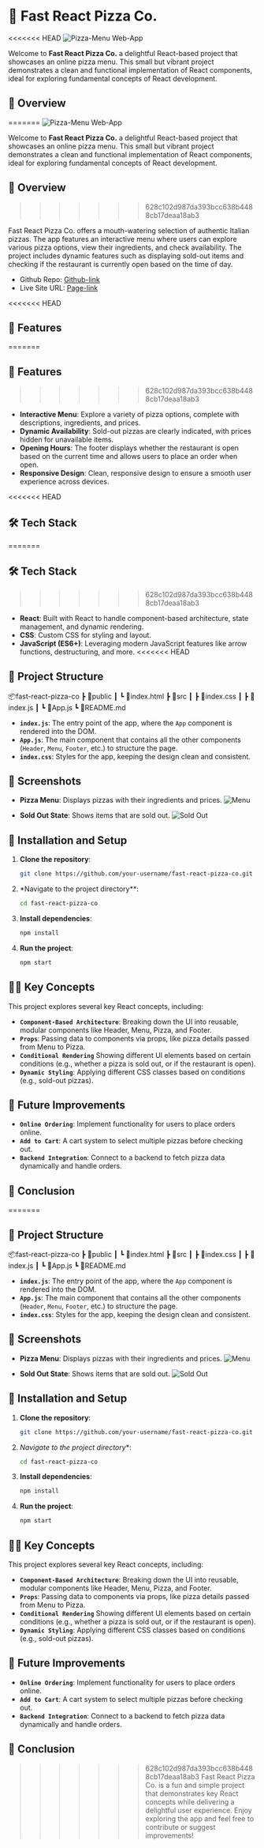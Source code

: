 # **🍕 Fast React Pizza Co.**

<<<<<<< HEAD
![Pizza-Menu Web-App](./src/Fast%20React%20Pizza%20Co..png)

Welcome to **Fast React Pizza Co.** a delightful React-based project that showcases an online pizza menu. This small but vibrant project demonstrates a clean and functional implementation of React components, ideal for exploring fundamental concepts of React development.

## **🌟 Overview**
=======
![Pizza-Menu Web-App](./src/img/logo.png)

Welcome to **Fast React Pizza Co.** a delightful React-based project that showcases an online pizza menu. This small but vibrant project demonstrates a clean and functional implementation of React components, ideal for exploring fundamental concepts of React development.

## 🌟 Overview
>>>>>>> 628c102d987da393bcc638b4488cb17deaa18ab3

Fast React Pizza Co. offers a mouth-watering selection of authentic Italian pizzas. The app features an interactive menu where users can explore various pizza options, view their ingredients, and check availability. The project includes dynamic features such as displaying sold-out items and checking if the restaurant is currently open based on the time of day.

- Github Repo: [Github-link](https://github.com/Mikiyas6/Pizza-Menu)
- Live Site URL: [Page-link](https://minepizzamenu.netlify.app/)

<<<<<<< HEAD
## **🚀 Features**
=======
## 🚀 Features
>>>>>>> 628c102d987da393bcc638b4488cb17deaa18ab3

- **Interactive Menu**: Explore a variety of pizza options, complete with descriptions, ingredients, and prices.
- **Dynamic Availability**: Sold-out pizzas are clearly indicated, with prices hidden for unavailable items.
- **Opening Hours**: The footer displays whether the restaurant is open based on the current time and allows users to place an order when open.
- **Responsive Design**: Clean, responsive design to ensure a smooth user experience across devices.

<<<<<<< HEAD
## **🛠️ Tech Stack**
=======
## 🛠️ Tech Stack
>>>>>>> 628c102d987da393bcc638b4488cb17deaa18ab3

- **React**: Built with React to handle component-based architecture, state management, and dynamic rendering.
- **CSS**: Custom CSS for styling and layout.
- **JavaScript (ES6+)**: Leveraging modern JavaScript features like arrow functions, destructuring, and more.
<<<<<<< HEAD

## **📂 Project Structure**

📦fast-react-pizza-co ┣ 📂public ┃ ┗ 📜index.html ┣ 📂src ┃ ┣ 📜index.css ┃ ┣ 📜index.js ┃ ┗ 📜App.js ┗ 📜README.md

- **`index.js`**: The entry point of the app, where the `App` component is rendered into the DOM.
- **`App.js`**: The main component that contains all the other components (`Header`, `Menu`, `Footer`, etc.) to structure the page.
- **`index.css`**: Styles for the app, keeping the design clean and consistent.

## **📸 Screenshots**

- **Pizza Menu**: Displays pizzas with their ingredients and prices.
  ![Menu](pizzas/menu.jpg)

- **Sold Out State**: Shows items that are sold out.
  ![Sold Out](pizzas/sold-out.jpg)

## **🔧 Installation and Setup**

1. **Clone the repository**:

   ```bash
   git clone https://github.com/your-username/fast-react-pizza-co.git

   ```

2. \*Navigate to the project directory\*\*:

   ```bash
   cd fast-react-pizza-co

   ```

3. **Install dependencies**:

   ```bash
   npm install

   ```

4. **Run the project**:
   ```bash
   npm start
   ```

## **👩‍💻 Key Concepts**

This project explores several key React concepts, including:

- **`Component-Based Architecture`**: Breaking down the UI into reusable, modular components like Header, Menu, Pizza, and Footer.
- **`Props`**: Passing data to components via props, like pizza details passed from Menu to Pizza.
- **`Conditional Rendering`** Showing different UI elements based on certain conditions (e.g., whether a pizza is sold out, or if the restaurant is open).
- **`Dynamic Styling`**: Applying different CSS classes based on conditions (e.g., sold-out pizzas).

## **📝 Future Improvements**

- **`Online Ordering`**: Implement functionality for users to place orders online.
- **`Add to Cart`**: A cart system to select multiple pizzas before checking out.
- **`Backend Integration`**: Connect to a backend to fetch pizza data dynamically and handle orders.

## **🎉 Conclusion**

=======
  
## 📂 Project Structure
📦fast-react-pizza-co ┣ 📂public ┃ ┗ 📜index.html ┣ 📂src ┃ ┣ 📜index.css ┃ ┣ 📜index.js ┃ ┗ 📜App.js ┗ 📜README.md


- **`index.js`**: The entry point of the app, where the `App` component is rendered into the DOM.
- **`App.js`**: The main component that contains all the other components (`Header`, `Menu`, `Footer`, etc.) to structure the page.
- **`index.css`**: Styles for the app, keeping the design clean and consistent.

## 📸 Screenshots

- **Pizza Menu**: Displays pizzas with their ingredients and prices.
  ![Menu](pizzas/menu.jpg)

- **Sold Out State**: Shows items that are sold out.
  ![Sold Out](pizzas/sold-out.jpg)

## 🔧 Installation and Setup

1. **Clone the repository**:
   ```bash
   git clone https://github.com/your-username/fast-react-pizza-co.git

2. *Navigate to the project directory**:
   ```bash
   cd fast-react-pizza-co

3. **Install dependencies**:
   ```bash
   npm install

4. **Run the project**:
   ```bash
   npm start

## 👩‍💻 Key Concepts
This project explores several key React concepts, including:

- **`Component-Based Architecture`**: Breaking down the UI into reusable, modular components like Header, Menu, Pizza, and Footer.
- **`Props`**: Passing data to components via props, like pizza details passed from Menu to Pizza.
- **`Conditional Rendering`** Showing different UI elements based on certain conditions (e.g., whether a pizza is sold out, or if the restaurant is open).
- **`Dynamic Styling`**: Applying different CSS classes based on conditions (e.g., sold-out pizzas).


## 📝 Future Improvements
- **`Online Ordering`**: Implement functionality for users to place orders online.
- **`Add to Cart`**: A cart system to select multiple pizzas before checking out.
- **`Backend Integration`**: Connect to a backend to fetch pizza data dynamically and handle orders.

## 🎉 Conclusion
>>>>>>> 628c102d987da393bcc638b4488cb17deaa18ab3
Fast React Pizza Co. is a fun and simple project that demonstrates key React concepts while delivering a delightful user experience. Enjoy exploring the app and feel free to contribute or suggest improvements!
